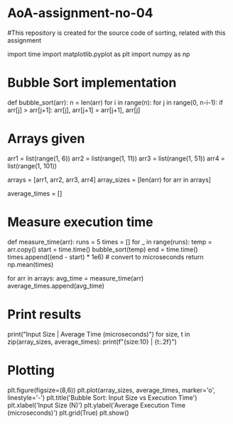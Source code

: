# AoA-assignment-no-04
#This repository is created for the source code of sorting, related with this assignment

import time
import matplotlib.pyplot as plt
import numpy as np

# Bubble Sort implementation
def bubble_sort(arr):
    n = len(arr)
    for i in range(n):
        for j in range(0, n-i-1):
            if arr[j] > arr[j+1]:
                arr[j], arr[j+1] = arr[j+1], arr[j]

# Arrays given
arr1 = list(range(1, 6))
arr2 = list(range(1, 11))
arr3 = list(range(1, 51))
arr4 = list(range(1, 101))

arrays = [arr1, arr2, arr3, arr4]
array_sizes = [len(arr) for arr in arrays]

average_times = []

# Measure execution time
def measure_time(arr):
    runs = 5
    times = []
    for _ in range(runs):
        temp = arr.copy()
        start = time.time()
        bubble_sort(temp)
        end = time.time()
        times.append((end - start) * 1e6)  # convert to microseconds
    return np.mean(times)

for arr in arrays:
    avg_time = measure_time(arr)
    average_times.append(avg_time)

# Print results
print("Input Size | Average Time (microseconds)")
for size, t in zip(array_sizes, average_times):
    print(f"{size:10} | {t:.2f}")

# Plotting
plt.figure(figsize=(8,6))
plt.plot(array_sizes, average_times, marker='o', linestyle='-')
plt.title('Bubble Sort: Input Size vs Execution Time')
plt.xlabel('Input Size (N)')
plt.ylabel('Average Execution Time (microseconds)')
plt.grid(True)
plt.show()
